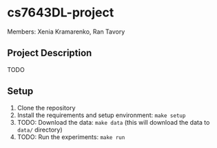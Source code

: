 # cs7643DL-project

Members: Xenia Kramarenko, Ran Tavory

## Project Description
TODO

## Setup
1. Clone the repository
2. Install the requirements and setup environment: `make setup`
3. TODO: Download the data: `make data` (this will download the data to `data/` directory)
4. TODO: Run the experiments: `make run`

